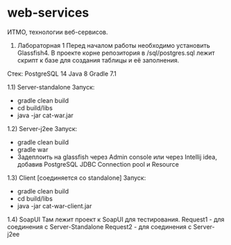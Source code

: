 # web-services
ИТМО, технологии веб-сервисов.

1) Лабораторная 1
Перед началом работы необходимо установить Glassfish4.
В проекте корне репозитория в /sql/postgres.sql лежит скрипт к базе для создания таблицы и её заполнения.

Стек:
PostgreSQL 14
Java 8
Gradle 7.1

1.1) Server-standalone
Запуск: 
- gradle clean build
- cd build/libs
- java -jar cat-war.jar

1.2) Server-j2ee
Запуск:
- gradle clean build
- gradle war
- Задеплоить на glassfish через Admin console или через Intellij idea, добавив PostgreSQL JDBC Connection pool и Resource

1.3) Client [соединяется со standalone]
Запуск:
- gradle clean build
- cd build/libs
- java -jar cat-war-client.jar

1.4) SoapUI
Там лежит проект к SoapUI для тестирования.
Request1 - для соединения с Server-Standalone
Request2 - для соединения с Server-j2ee
